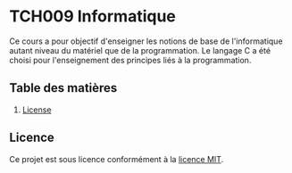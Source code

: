 # TCH009 Informatique
Ce cours a pour objectif d'enseigner les notions de base de l'informatique autant niveau du matériel que de la programmation. Le langage C a été choisi pour l'enseignement des principes liés à la programmation.

## Table des matières
1. [License](#License)

## Licence
Ce projet est sous licence conformément à la [licence MIT](LICENSE).
